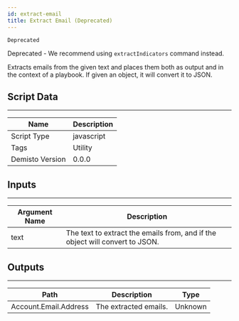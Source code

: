 ```yaml
---
id: extract-email
title: Extract Email (Deprecated)
---
```


`Deprecated`

Deprecated - We recommend using `extractIndicators` command instead. 

Extracts emails from the given text and places them both as output and in the context of a playbook. If given an object, it will convert it to JSON.

## Script Data
---

| **Name** | **Description** |
| --- | --- |
| Script Type | javascript |
| Tags | Utility |
| Demisto Version | 0.0.0 |

## Inputs
---

| **Argument Name** | **Description** |
| --- | --- |
| text | The text to extract the emails from, and if the object will convert to JSON. |

## Outputs
---

| **Path** | **Description** | **Type** |
| --- | --- | --- |
| Account.Email.Address | The extracted emails. | Unknown |
